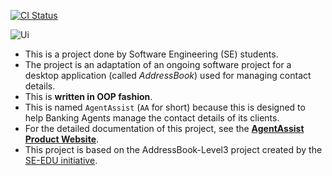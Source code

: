 [![CI Status](https://github.com/se-edu/addressbook-level3/workflows/Java%20CI/badge.svg)](https://github.com/AY2425S1-CS2103T-T14-4/tp/actions)

![Ui](docs/images/UiSplitViewWithChart.png)

* This is a project done by Software Engineering (SE) students.<br>
* The project is an adaptation of an ongoing software project for a desktop application (called _AddressBook_) used for managing contact details.
* This is **written in OOP fashion**.
* This is named `AgentAssist` (`AA` for short) because this is designed to help Banking Agents manage the contact details of its clients.
* For the detailed documentation of this project, see the **[AgentAssist Product Website](https://ay2425s1-cs2103t-t14-4.github.io/tp/)**.
* This project is based on the AddressBook-Level3 project created by the [SE-EDU initiative](https://se-education.org).
